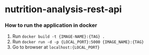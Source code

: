 # nutrition-analysis-rest-api

### How to run the application in docker

1. Run `docker build -t {IMAGE-NAME}:{TAG} .`
2. Run `docker run -d -p {LOCAL_PORT}:5000 {IMAGE_NAME}:{TAG}`
3. Go to browser at `localhost:{LOCAL_PORT}`